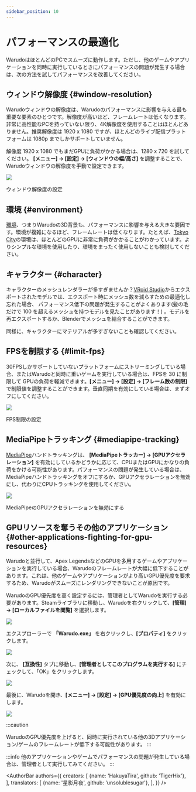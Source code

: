 ```yaml
---
sidebar_position: 10
---
```


# パフォーマンスの最適化

WarudoはほとんどのPCでスムーズに動作します。ただし、他のゲームやアプリケーションを同時に実行しているときにパフォーマンスの問題が発生する場合は、次の方法を試してパフォーマンスを改善してください。

## ウィンドウ解像度 {#window-resolution}

Warudoウィンドウの解像度は、Warudoのパフォーマンスに影響を与える最も重要な要素のひとつです。解像度が高いほど、フレームレートは低くなります。非常に高性能なPCを持っていない限り、4K解像度を使用することはほとんどありません。推奨解像度は 1920 x 1080 ですが、ほとんどのライブ配信プラットフォームは 1080p までしかサポートしていません。

解像度 1920 x 1080 でもまだGPUに負荷がかかる場合は、1280 x 720 を試してください。 **[メニュー] → [設定] → [ウィンドウの幅/高さ]** を調整することで、Warudoウィンドウの解像度を手動で設定できます。

![](/doc-img/jp-window-resolution-1.png)
<p class="img-desc">ウィンドウ解像度の設定</p>

## 環境 {#environment}

[環境](../assets/environment)、つまりWarudoの3D背景も、パフォーマンスに影響を与える大きな要因です。環境が複雑になるほど、フレームレートは低くなります。たとえば、[Tokyo City](https://steamcommunity.com/sharedfiles/filedetails/?id=3004012790)の環境は、ほとんどのGPUに非常に負荷がかかることがわかっています。よりシンプルな環境を使用したり、環境をまったく使用しないことも検討してください。

## キャラクター {#character}

キャラクターのメッシュレンダラーが多すぎませんか？[VRoid Studio](https://vroid.com/en/studio)からエクスポートされたモデルでは、エクスポート時にメッシュ数を減らすための最適化し忘れた場合、 パフォーマンス低下の問題が発生することがよくあります(髪の毛だけで 100 を超えるメッシュを持つモデルを見たことがあります！) 。モデルを再エクスポートするか、Blenderでメッシュを結合することができます。

同様に、キャラクターにマテリアルが多すぎないことも確認してください。

## FPSを制限する {#limit-fps}

30FPSしかサポートしていないプラットフォームにストリーミングしている場合、またはWarudoと同時に重いゲームを実行している場合は、FPSを 30 に制限して GPUの負荷を軽減できます。**[メニュー] → [設定] → [フレーム数の制限]** で制限値を調整することができます。垂直同期を有効にしている場合は、まずオフにしてください。

![](/doc-img/jp-limit-fps-1.png)
<p class="img-desc">FPS制限の設定</p>

## MediaPipeトラッキング {#mediapipe-tracking}

[MediaPipe](../mocap/mediapipe)ハンドトラッキングは、 **[MediaPipeトラッカー] → [GPUアクセラレーション]** を有効にしているかどうかに応じて、CPUまたはGPUにかなりの負荷をかける可能性があります。パフォーマンスの問題が発生している場合は、MediaPipeハンドトラッキングをオフにするか、GPUアクセラレーションを無効にし、代わりにCPUトラッキングを使用してください。 

![](/doc-img/jp-mediapipe-gpu-acceleration-1.png)
<p class="img-desc">MediaPipeのGPUアクセラレーションを無効にする</p>

## GPUリソースを奪うその他のアプリケーション {#other-applications-fighting-for-gpu-resources}

Warudoと並行して、Apex LegendsなどのGPUを多用するゲームやアプリケーションを実行している場合、Warudoのフレームレートが大幅に低下することがあります。これは、他のゲームやアプリケーションがより高いGPU優先度を要求するため、Warudoがスムーズにレンダリングできないことが原因です。

WarudoのGPU優先度を高く設定するには、管理者としてWarudoを実行する必要があります。Steamライブラリに移動し、Warudoを右クリックして、**[管理] → [ローカルファイルを閲覧]** を選択します。

![](/doc-img/jp-faq-1.png)

エクスプローラーで **「Warudo.exe」** を右クリックし、**[プロパティ]** をクリックします。

![](/doc-img/jp-faq-2.png)

次に、 **[互換性]** タブに移動し、**[管理者としてこのプログラムを実行する]** にチェックして、「OK」をクリックします。

![](/doc-img/jp-performance-1.png)

最後に、Warudoを開き、**[メニュー] → [設定] → [GPU優先度の向上]** を有効にします。

![](/doc-img/jp-performance-2.png)

:::caution

WarudoのGPU優先度を上げると、同時に実行されている他の3Dアプリケーション/ゲームのフレームレートが低下する可能性があります。
:::

:::info
他のアプリケーションやゲームでパフォーマンスの問題が発生している場合は、管理者として実行してみてください。
:::

<AuthorBar authors={{
  creators: [
    {name: 'HakuyaTira', github: 'TigerHix'},
  ],
  translators: [
    {name: '星影月夜', github: 'unsolublesugar'},
  ],
}} />
